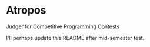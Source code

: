 # Atropos
Judger for Competitive Programming Contests




I'll perhaps update this README after mid-semester test.
